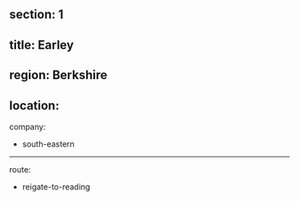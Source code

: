 section: 1
----
title: Earley
----
region: Berkshire
----
location: 
----
company:
- south-eastern
----
route:
- reigate-to-reading
